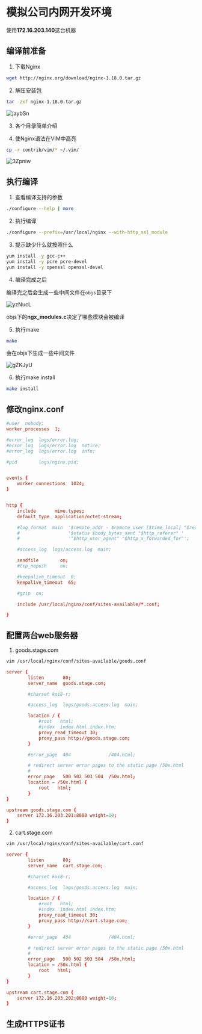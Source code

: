 # 模拟公司内网开发环境

使用**172.16.203.140**这台机器

## 编译前准备

1. 下载Nginx

```bash
wget http://nginx.org/download/nginx-1.18.0.tar.gz
```

2. 解压安装包

```bash
tar -zxf nginx-1.18.0.tar.gz 
```

![jaybSn](https://image.hualihai.cn/blog/jaybSn.png)

3. 各个目录简单介绍


4. 使Nginx语法在VIM中高亮

```bash
cp -r contrib/vim/* ~/.vim/
```

![3Zpniw](https://image.hualihai.cn/blog/3Zpniw.png)

## 执行编译

1. 查看编译支持的参数

```bash
./configure --help | more
```

2. 执行编译

```bash
./configure --prefix=/usr/local/nginx --with-http_ssl_module
```

3. 提示缺少什么就按照什么

```bash
yum install -y gcc-c++
yum install -y pcre pcre-devel
yum install -y openssl openssl-devel
```

4. 编译完成之后

编译完之后会生成一些中间文件在`objs`目录下

![yzNucL](https://image.hualihai.cn/blog/yzNucL.png)

objs下的**ngx_modules.c**决定了哪些模块会被编译

5. 执行make

```bash
make
```

会在objs下生成一些中间文件

![gZKJyU](https://image.hualihai.cn/blog/gZKJyU.png)

6. 执行make install

```bash
make install
```

## 修改nginx.conf

```conf
#user  nobody;
worker_processes  1;

#error_log  logs/error.log;
#error_log  logs/error.log  notice;
#error_log  logs/error.log  info;

#pid        logs/nginx.pid;


events {
    worker_connections  1024;
}


http {
    include       mime.types;
    default_type  application/octet-stream;

    #log_format  main  '$remote_addr - $remote_user [$time_local] "$request" '
    #                  '$status $body_bytes_sent "$http_referer" '
    #                  '"$http_user_agent" "$http_x_forwarded_for"';

    #access_log  logs/access.log  main;

    sendfile        on;
    #tcp_nopush     on;

    #keepalive_timeout  0;
    keepalive_timeout  65;

    #gzip  on;

    include /usr/local/nginx/conf/sites-available/*.conf;

}
```

## 配置两台web服务器

1. goods.stage.com

```bash
vim /usr/local/nginx/conf/sites-available/goods.conf
```

```conf
server {
        listen       80;
        server_name  goods.stage.com;

        #charset koi8-r;

        #access_log  logs/goods.access.log  main;

        location / {
            #root   html;
            #index  index.html index.htm;
            proxy_read_timeout 30;
            proxy_pass http://goods.stage.com;
        }

        #error_page  404              /404.html;

        # redirect server error pages to the static page /50x.html
        #
        error_page   500 502 503 504  /50x.html;
        location = /50x.html {
            root   html;
        }
}

upstream goods.stage.com {
    server 172.16.203.201:8080 weight=10;
}
```

2. cart.stage.com

```bash
vim /usr/local/nginx/conf/sites-available/cart.conf
```

```conf
server {
        listen       80;
        server_name  cart.stage.com;

        #charset koi8-r;

        #access_log  logs/goods.access.log  main;

        location / {
            #root   html;
            #index  index.html index.htm;
            proxy_read_timeout 30;
            proxy_pass http://cart.stage.com;
        }

        #error_page  404              /404.html;

        # redirect server error pages to the static page /50x.html
        #
        error_page   500 502 503 504  /50x.html;
        location = /50x.html {
            root   html;
        }
}

upstream cart.stage.com {
    server 172.16.203.202:8080 weight=10;
}
```

## 生成HTTPS证书



